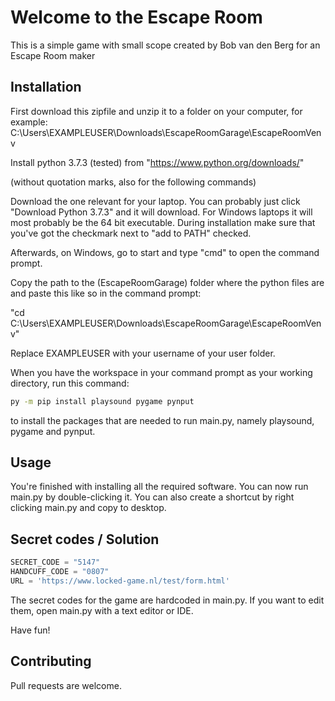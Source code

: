 # Welcome to the Escape Room

This is a simple game with small scope created by Bob van den Berg for an Escape Room maker

## Installation

First download this zipfile and unzip it to a folder on your computer, for example:
C:\Users\EXAMPLEUSER\Downloads\EscapeRoomGarage\EscapeRoomVenv

Install python 3.7.3 (tested) from
"https://www.python.org/downloads/"

(without quotation marks, also for the following commands)

Download the one relevant for your laptop. You can probably just click "Download Python 3.7.3" and it will download. For Windows laptops it will most probably be the 64 bit executable. During installation make sure that you've got the checkmark next to "add to PATH" checked.

Afterwards, on Windows, go to start and type "cmd" to open the command prompt.

Copy the path to the (EscapeRoomGarage) folder where the python files are and paste this like so in the command prompt:

"cd C:\Users\EXAMPLEUSER\Downloads\EscapeRoomGarage\EscapeRoomVenv"

Replace EXAMPLEUSER with your username of your user folder.

When you have the workspace in your command prompt as your working directory, run this command:

```bash
py -m pip install playsound pygame pynput
```

to install the packages that are needed to run main.py, namely playsound, pygame and pynput.

## Usage

You're finished with installing all the required software. You can now run main.py by double-clicking it. You can also create a shortcut by right clicking main.py and copy to desktop.

## Secret codes / Solution

```python
SECRET_CODE = "5147"
HANDCUFF_CODE = "0807"
URL = 'https://www.locked-game.nl/test/form.html'
```

The secret codes for the game are hardcoded in main.py. If you want to edit them, open main.py with a text editor or IDE.

Have fun!

## Contributing

Pull requests are welcome.

